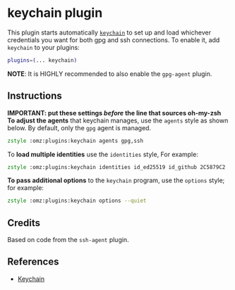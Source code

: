 # keychain plugin
This plugin starts automatically [`keychain`](https://www.funtoo.org/Keychain)
to set up and load whichever credentials you want for both gpg and ssh
connections.
To enable it, add `keychain` to your plugins:
```zsh
plugins=(... keychain)
```
**NOTE**: It is HIGHLY recommended to also enable the `gpg-agent` plugin.
## Instructions
**IMPORTANT: put these settings _before_ the line that sources oh-my-zsh**
**To adjust the agents** that keychain manages, use the `agents` style as
shown below. By default, only the `gpg` agent is managed.
```zsh
zstyle :omz:plugins:keychain agents gpg,ssh
```
To **load multiple identities** use the `identities` style, For example:
```zsh
zstyle :omz:plugins:keychain identities id_ed25519 id_github 2C5879C2
```
**To pass additional options** to the `keychain` program, use the
`options` style; for example:
```zsh
zstyle :omz:plugins:keychain options --quiet
```
## Credits
Based on code from the `ssh-agent` plugin.
## References
- [Keychain](https://www.funtoo.org/Keychain)
